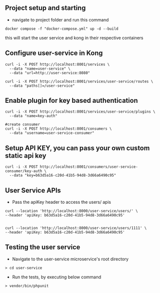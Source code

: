 ## Project setup and starting


- navigate to project folder and run this command
```
docker compose -f "docker-compose.yml" up -d --build

```
this will start the user service and kong in their respective containers


## Configure user-service in Kong
```
curl -i -X POST http://localhost:8001/services \
  --data "name=user-service" \
  --data "url=http://user-service:8080"

curl -i -X POST http://localhost:8001/services/user-service/routes \
  --data "paths[]=/user-service"
```

## Enable plugin for key based authentication

```
curl -i -X POST http://localhost:8001/services/user-service/plugins \
  --data "name=key-auth"

#create consumer
curl -i -X POST http://localhost:8001/consumers \
  --data "username=user-service-consumer"
```
## Setup API KEY, you can pass your own custom static api key

```
curl -i -X POST http://localhost:8001/consumers/user-service-consumer/key-auth \
  --data "key=b63d5a16-c20d-41b5-94d8-3d66a6490c95"

```

## User Service APIs

- Pass the apiKey header to access the users/ apis

```
curl --location 'http://localhost:8000/user-service/users/' \
--header 'apiKey: b63d5a16-c20d-41b5-94d8-3d66a6490c95'


curl --location 'http://localhost:8000/user-service/users/1111' \
--header 'apiKey: b63d5a16-c20d-41b5-94d8-3d66a6490c95'

```

## Testing the user service
- Navigate to the user-service microservice's root directory 
```
> cd user-service
```

- Run the tests, by executing below command
```
> vendor/bin/phpunit

```




